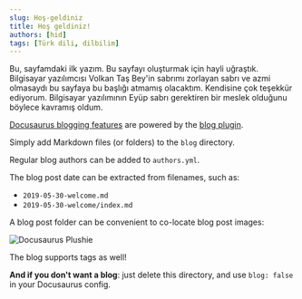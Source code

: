 ```yaml
---
slug: Hoş-geldiniz
title: Hoş geldiniz!
authors: [hid]
tags: [Türk dili, dilbilim]
---
```

Bu, sayfamdaki ilk yazım.
Bu sayfayı oluşturmak için hayli uğraştık. Bilgisayar yazılımcısı Volkan Taş Bey'in sabrımı zorlayan sabrı ve azmi olmasaydı bu sayfaya bu başlığı atmamış olacaktım. Kendisine çok teşekkür ediyorum. Bilgisayar yazılımının Eyüp sabrı gerektiren bir meslek olduğunu böylece kavramış oldum.

[Docusaurus blogging features](https://docusaurus.io/docs/blog) are powered by the [blog plugin](https://docusaurus.io/docs/api/plugins/@docusaurus/plugin-content-blog).

Simply add Markdown files (or folders) to the `blog` directory.

Regular blog authors can be added to `authors.yml`.

The blog post date can be extracted from filenames, such as:

- `2019-05-30-welcome.md`
- `2019-05-30-welcome/index.md`

A blog post folder can be convenient to co-locate blog post images:

![Docusaurus Plushie](./docusaurus-plushie-banner.jpg)

The blog supports tags as well!

**And if you don't want a blog**: just delete this directory, and use `blog: false` in your Docusaurus config.
